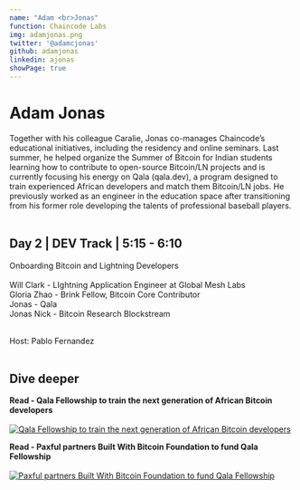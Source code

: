 ```yaml
---
name: "Adam <br>Jonas"
function: Chaincode Labs
img: adamjonas.png
twitter: '@adamcjonas'
github: adamjonas
linkedin: ajonas
showPage: true
---
```


# Adam Jonas
 
Together with his colleague Caralie, Jonas co-manages Chaincode’s educational initiatives, including the residency and online seminars. Last summer, he helped organize the Summer of Bitcoin for Indian students learning how to contribute to open-source Bitcoin/LN projects and is currently focusing his energy on Qala (qala.dev), a program designed to train experienced African developers and match them Bitcoin/LN jobs. He previously worked as an engineer in the education space after transitioning from his former role developing the talents of professional baseball players. 
<br><br>

## Day 2 | DEV Track | 5:15 - 6:10

Onboarding Bitcoin and Lightning Developers<br><br>
Will Clark - LIghtning Application Engineer at Global Mesh Labs<br>
Gloria Zhao - Brink Fellow, Bitcoin Core Contributor<br>
Jonas - Qala<br>
Jonas Nick - Bitcoin Research Blockstream<br><br>

Host: Pablo Fernandez
<br><br>

## Dive deeper


<div class="grid grid-cols-1 md:grid-cols-2 gap-5">
<div class="p-3 my-2">

**Read - Qala Fellowship to train the next generation of African Bitcoin developers** <br><br>
[ ![Qala Fellowship to train the next generation of African Bitcoin developers](/content/adam_qala.png)](https://www.benjamindada.com/qala-fellowship-to-train-the-next-generation-of-african-bitcoin-developers/)
</div>

<div class="p-3 my-2">

**Read - Paxful partners Built With Bitcoin Foundation to fund Qala Fellowship** <br><br>
[ ![Paxful partners Built With Bitcoin Foundation to fund Qala Fellowship](/content/adam_paxful.png)](https://www.vanguardngr.com/2021/10/paxful-partners-built-with-bitcoin-foundation-to-fund-qala-fellowship/)
</div>

</div>

<br>







